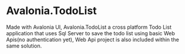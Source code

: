 # Avalonia.TodoList

Made with Avalonia UI, Avalonia.TodoList a cross platform Todo List application that uses Sql Server to save the todo list using basic Web Apis(no authentication yet), Web Api project is also included within the same solution.